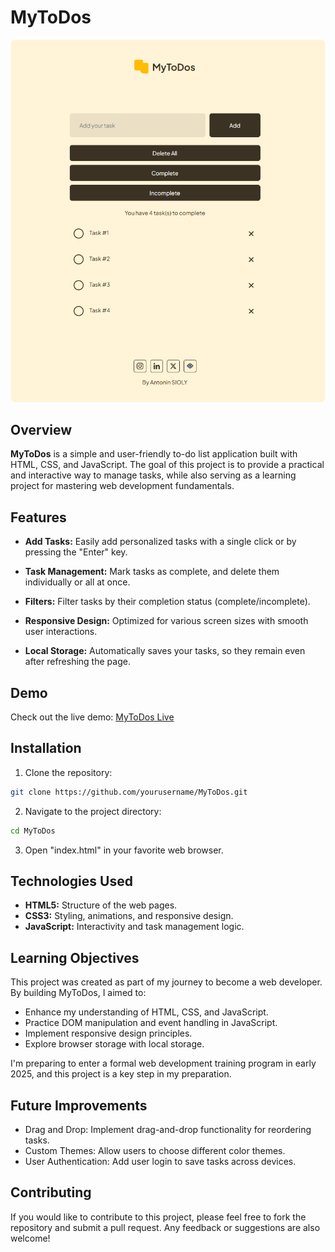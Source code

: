 # MyToDos
![Screenshot](Assets/readme-screenshot.png)

## Overview
**MyToDos** is a simple and user-friendly to-do list application built with HTML, CSS, and JavaScript. The goal of this project is to provide a practical and interactive way to manage tasks, while also serving as a learning project for mastering web development fundamentals.

## Features
* **Add Tasks:** Easily add personalized tasks with a single click or by pressing the "Enter" key.

* **Task Management:** Mark tasks as complete, and delete them individually or all at once.

* **Filters:** Filter tasks by their completion status (complete/incomplete).

* **Responsive Design:** Optimized for various screen sizes with smooth user interactions.

* **Local Storage:** Automatically saves your tasks, so they remain even after refreshing the page.

## Demo
Check out the live demo: [MyToDos Live](https://heyanto.github.io/MyToDos-App/)

## Installation
1. Clone the repository:
```bash
git clone https://github.com/yourusername/MyToDos.git
```
2. Navigate to the project directory:
```bash
cd MyToDos
```
3. Open "index.html" in your favorite web browser.

## Technologies Used
* **HTML5:** Structure of the web pages.
* **CSS3:** Styling, animations, and responsive design.
* **JavaScript:** Interactivity and task management logic.

## Learning Objectives
This project was created as part of my journey to become a web developer. By building MyToDos, I aimed to:

* Enhance my understanding of HTML, CSS, and JavaScript.
* Practice DOM manipulation and event handling in JavaScript.
* Implement responsive design principles.
* Explore browser storage with local storage.

I'm preparing to enter a formal web development training program in early 2025, and this project is a key step in my preparation.

## Future Improvements
* Drag and Drop: Implement drag-and-drop functionality for reordering tasks.
* Custom Themes: Allow users to choose different color themes.
* User Authentication: Add user login to save tasks across devices.

## Contributing
If you would like to contribute to this project, please feel free to fork the repository and submit a pull request. Any feedback or suggestions are also welcome!